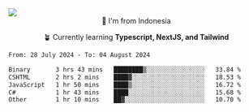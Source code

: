 
<img align = "center" src="https://readme-typing-svg.herokuapp.com?font=Fira+Code&size=25&pause=1000&color=00F713&center=true&vCenter=true&random=false&width=850&height=70&lines=Hi+There+%F0%9F%91%8B%2C+Im+Julian+Caesar;"/>
<br>

<div align = "center">
  📌 I'm from Indonesia
  
  🪴 Currently learning **Typescript, NextJS, and Tailwind**
</div>

<!--START_SECTION:waka-->

```txt
From: 28 July 2024 - To: 04 August 2024

Binary       3 hrs 43 mins   ████████▒░░░░░░░░░░░░░░░░   33.84 %
CSHTML       2 hrs 2 mins    ████▓░░░░░░░░░░░░░░░░░░░░   18.53 %
JavaScript   1 hr 50 mins    ████▒░░░░░░░░░░░░░░░░░░░░   16.72 %
C#           1 hr 43 mins    ████░░░░░░░░░░░░░░░░░░░░░   15.68 %
Other        1 hr 10 mins    ██▓░░░░░░░░░░░░░░░░░░░░░░   10.70 %
```

<!--END_SECTION:waka-->
